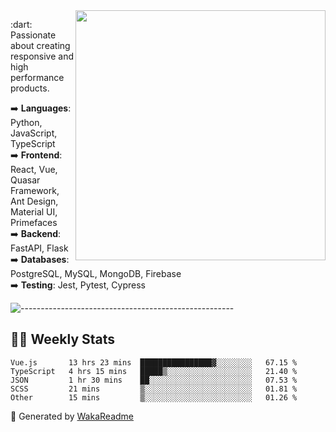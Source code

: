 <img src="https://github-readme-stats.vercel.app/api?username=iguit0&show_icons=true&include_all_commits=true&count_private=true&theme=dracula" min-width="400px" max-width="400px" width="400px" align="right" />

<p align="left"> 
  :dart: Passionate about creating responsive and high performance products.
</p>

<p align="left">
  ➡️ <strong>Languages</strong>: Python, JavaScript, TypeScript<br>
  ➡️ <strong>Frontend</strong>: React, Vue, Quasar Framework, Ant Design, Material UI, Primefaces<br>
  ➡️ <strong>Backend</strong>: FastAPI, Flask<br>
  ➡️ <strong>Databases</strong>: PostgreSQL, MySQL, MongoDB, Firebase<br>
  ➡️ <strong>Testing</strong>: Jest, Pytest, Cypress<br>
</p>

![-----------------------------------------------------](https://raw.githubusercontent.com/andreasbm/readme/master/assets/lines/vintage.png)

## :man_technologist: Weekly Stats
<!--START_SECTION:waka-->

```text
Vue.js       13 hrs 23 mins  ████████████████▓░░░░░░░░   67.15 %
TypeScript   4 hrs 15 mins   █████▒░░░░░░░░░░░░░░░░░░░   21.40 %
JSON         1 hr 30 mins    ██░░░░░░░░░░░░░░░░░░░░░░░   07.53 %
SCSS         21 mins         ▒░░░░░░░░░░░░░░░░░░░░░░░░   01.81 %
Other        15 mins         ▒░░░░░░░░░░░░░░░░░░░░░░░░   01.26 %
```

<!--END_SECTION:waka-->

🚀 Generated by [WakaReadme](https://github.com/athul/waka-readme)
